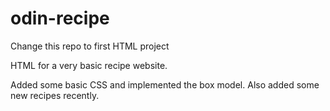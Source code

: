 # odin-recipe
Change this repo to first HTML project

HTML for a very basic recipe website.

Added some basic CSS and implemented the box model.
Also added some new recipes recently.
